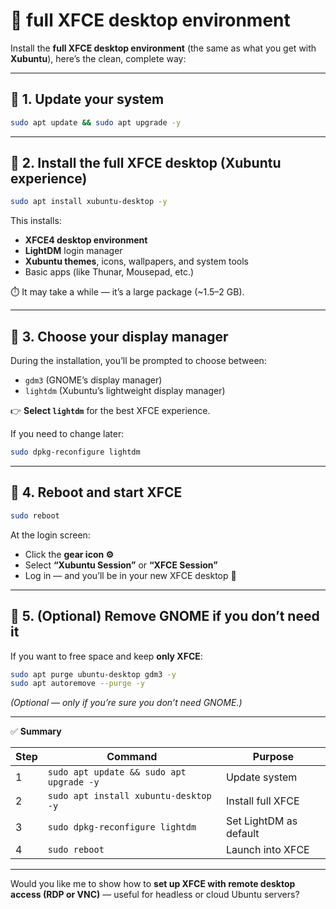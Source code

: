 # 🎥 **full XFCE desktop environment**

Install the **full XFCE desktop environment** (the same as what you get with **Xubuntu**), here’s the clean, complete way:

---

## 🧩 1. Update your system

```bash
sudo apt update && sudo apt upgrade -y
```

---

## 🎨 2. Install the full XFCE desktop (Xubuntu experience)

```bash
sudo apt install xubuntu-desktop -y
```

This installs:

* **XFCE4 desktop environment**
* **LightDM** login manager
* **Xubuntu themes**, icons, wallpapers, and system tools
* Basic apps (like Thunar, Mousepad, etc.)

⏱️ It may take a while — it’s a large package (~1.5–2 GB).

---

## 🔑 3. Choose your display manager

During the installation, you’ll be prompted to choose between:

* `gdm3` (GNOME’s display manager)
* `lightdm` (Xubuntu’s lightweight display manager)

👉 **Select `lightdm`** for the best XFCE experience.

If you need to change later:

```bash
sudo dpkg-reconfigure lightdm
```

---

## 🚀 4. Reboot and start XFCE

```bash
sudo reboot
```

At the login screen:

* Click the **gear icon ⚙️**
* Select **“Xubuntu Session”** or **“XFCE Session”**
* Log in — and you’ll be in your new XFCE desktop 🎉

---

## 🧼 5. (Optional) Remove GNOME if you don’t need it

If you want to free space and keep **only XFCE**:

```bash
sudo apt purge ubuntu-desktop gdm3 -y
sudo apt autoremove --purge -y
```

*(Optional — only if you’re sure you don’t need GNOME.)*

---

✅ **Summary**

| Step | Command                                  | Purpose                |
| ---- | ---------------------------------------- | ---------------------- |
| 1    | `sudo apt update && sudo apt upgrade -y` | Update system          |
| 2    | `sudo apt install xubuntu-desktop -y`    | Install full XFCE      |
| 3    | `sudo dpkg-reconfigure lightdm`          | Set LightDM as default |
| 4    | `sudo reboot`                            | Launch into XFCE       |

---

Would you like me to show how to **set up XFCE with remote desktop access (RDP or VNC)** — useful for headless or cloud Ubuntu servers?
